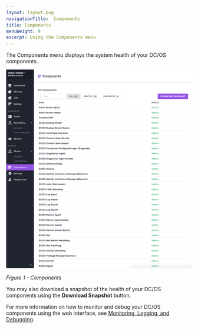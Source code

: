 ```yaml
---
layout: layout.pug
navigationTitle:  Components
title: Components
menuWeight: 9
excerpt: Using the Components menu
---
```


The Components menu displays the system health of your DC/OS components.

![Components](/1.11/img/components-ee.png)

*Figure 1 - Components*

You may also download a snapshot of the health of your DC/OS components using the **Download Snapshot** button.

For more information on how to monitor and debug your DC/OS components using the web interface, see [Monitoring, Logging, and Debugging](/1.11/monitoring/).
